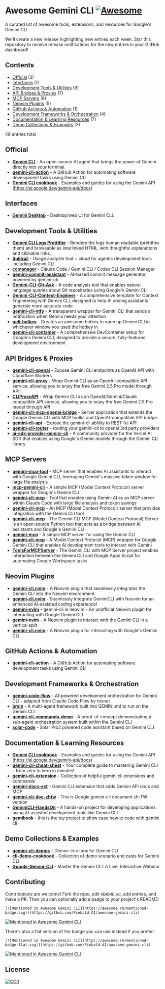 # Awesome Gemini CLI [![Awesome](https://awesome.re/badge.svg)](https://awesome.re)

A curated list of awesome tools, extensions, and resources for Google's Gemini CLI.

We'll create a new release highlighting new entries each week. Star this repository to receive release notifications for the new entries in your GitHub dashboard!

## Contents

- [Official](#official) (3)
- [Interfaces](#interfaces) (1)
- [Development Tools & Utilities](#interfaces) (9)
- [API Bridges & Proxies](#api-bridges--proxies) (7)
- [MCP Servers](#mcp-servers) (8)
- [Neovim Plugins](#neovim-plugins) (5)
- [GitHub Actions & Automation](#github-actions--automation) (1)
- [Development Frameworks & Orchestration](#development-frameworks--orchestration) (4)
- [Documentation & Learning Resources](#documentation--learning-resources) (7)
- [Demo Collections & Examples](#demo-collections--examples) (3)

48 entries total

## Official

- [**Gemini CLI**](https://github.com/google-gemini/gemini-cli) - An open-source AI agent that brings the power of Gemini directly into your terminal.
- [**gemini-cli-action**](https://github.com/google-gemini/gemini-cli-action) - A GitHub Action for automating software development tasks using Gemini CLI
- [**Gemini CLI cookbook**](https://github.com/google-gemini/cookbook) - Examples and guides for using the Gemini API (https://ai.google.dev/gemini-api/docs)

## Interfaces

- [**Gemini Desktop**](https://github.com/Piebald-AI/gemini-desktop) - Desktop/web UI for Gemini CLI.

## Development Tools & Utilities

- [**Gemini CLI Logs Prettifier**](https://github.com/Manamama/Puzzles_for_AIs/tree/main/code/Gemini%20CLI%20logs%20prettifier) - Renders the logs human readable (prettifies them) and browsable as interlinked HTML, with thoughtful explanations and clickable links.
- [**Splitrail**](https://github.com/Piebald-AI/splitrail) - Usage analyzer tool + cloud for agentic development tools including Gemini CLI.
- [**ccmanager**](https://github.com/kbwo/ccmanager) - Claude Code / Gemini CLI / Codex CLI Session Manager
- [**gemini-commit-assistant**](https://github.com/C17AN/gemini-commit-assistant) - AI-based commit message generator, powered by gemini-cli
- [**Gemini-CLI-Git-Ask**](https://github.com/ihainan/Gemini-CLI-Git-Ask) - A code analysis tool that enables natural language queries about Git repositories using Google's Gemini CLI
- [**Gemini-CLI-Context-Engineer**](https://github.com/rickscode/Gemini-CLI-Context-Engineer) - A comprehensive template for Context Engineering with Gemini CLI, designed to help AI coding assistants generate more accurate code
- [**gemini-cli-ntfy**](https://github.com/nakkulla/gemini-cli-ntfy) - A transparent wrapper for Gemini CLI that sends a notification when Gemini needs your attention
- [**gcli-hotkey**](https://github.com/hexcreator/gcli-hotkey) - Creates an awesome hotkey to open up Gemini CLI in whichever window you used the hotkey in
- [**gemini-cli-container**](https://github.com/samhann/gemini-cli-container) - A comprehensive DevContainer setup for Google's Gemini CLI, designed to provide a secure, fully-featured development environment

## API Bridges & Proxies

- [**gemini-cli-openai**](https://github.com/GewoonJaap/gemini-cli-openai) - Expose Gemini CLI endpoints as OpenAI API with Cloudflare Workers
- [**gemini-cli-proxy**](https://github.com/nettee/gemini-cli-proxy) - Wrap Gemini CLI as an OpenAI-compatible API service, allowing you to enjoy the free Gemini 2.5 Pro model through API!
- [**CLIProxyAPI**](https://github.com/luispater/CLIProxyAPI) - Wrap Gemini CLI as an OpenAI/Gemini/Claude compatible API service, allowing you to enjoy the free Gemini 2.5 Pro model through API
- [**gemini-cli-mcp-openai-bridge**](https://github.com/Intelligent-Internet/gemini-cli-mcp-openai-bridge) - Server application that extends the Google Gemini CLI with MCP toolkit and OpenAI-compatible API bridge
- [**gemini-cli-api**](https://github.com/JasonGuoo/gemini-cli-api) - Expose the gemini-cli ablility to REST ful API
- [**gemini-cli-router**](https://github.com/Jasonzhangf/gemini-cli-router) - routing your gemini-cli to openai 3rd party providers
- [**ai-sdk-provider-gemini-cli**](https://github.com/ben-vargas/ai-sdk-provider-gemini-cli) - A community provider for the Vercel AI SDK that enables using Google's Gemini models through the Gemini CLI library

## MCP Servers

- [**gemini-mcp-tool**](https://github.com/jamubc/gemini-mcp-tool) - MCP server that enables AI assistants to interact with Google Gemini CLI, leveraging Gemini's massive token window for large file analysis
- [**mcp-gemini-cli**](https://github.com/choplin/mcp-gemini-cli) - A simple MCP (Model Context Protocol) server wrapper for Google's Gemini CLI
- [**gemini-cli-mcp**](https://github.com/InfolabAI/gemini-cli-mcp) - Tool that enables using Gemini AI as an MCP server within Claude Code with large file analysis and token savings
- [**gemini-cli-mcp**](https://github.com/blesscat/gemini-cli-mcp) - An MCP (Model Context Protocol) server that provides integration with the Gemini CLI tool
- [**gemini-cli-mcp**](https://github.com/DiversioTeam/gemini-cli-mcp) - The Gemini CLI MCP (Model Context Protocol) Server is an open-source Python tool that acts as a bridge between AI assistants and Google's Gemini CLI
- [**gemini-mcp**](https://github.com/neriousy/gemini-mcp) - A simple MCP server for using the Gemini CLI
- [**gemini-cli-mcp**](https://github.com/0xmountaintop/gemini-cli-mcp) - A Model Context Protocol (MCP) wrapper for Google Gemini CLI that enables AI development tools to interact with Gemini
- [**ToolsForMCPServer**](https://github.com/tanaikech/ToolsForMCPServer) - The Gemini CLI with MCP Server project enables interaction between the Gemini CLI and Google Apps Script for automating Google Workspace tasks

## Neovim Plugins

- [**gemini-cli.nvim**](https://github.com/JonRoosevelt/gemini-cli.nvim) - A Neovim plugin that seamlessly integrates the Gemini CLI into the Neovim environment
- [**gemini-cli.nvim**](https://github.com/marcinjahn/gemini-cli.nvim) - Seamlessly integrate GeminiCLI with Neovim for an enhanced AI-assisted coding experience!
- [**gemini-nvim**](https://github.com/JunYang-tes/gemini-nvim) - gemini-cli in neovim - An unofficial Neovim plugin for interacting with Google Gemini CLI
- [**gemini-nvim**](https://github.com/abdullahchand/gemini-nvim) - A Neovim plugin to interact with the Gemini CLI in a vertical split
- [**gemini-cli.nvim**](https://github.com/ivanlee1999/gemini-cli.nvim) - A Neovim plugin for interacting with Google's Gemini CLI

## GitHub Actions & Automation

- [**gemini-cli-action**](https://github.com/google-gemini/gemini-cli-action) - A GitHub Action for automating software development tasks using Gemini CLI

## Development Frameworks & Orchestration

- [**gemini-code-flow**](https://github.com/Theopsguide/gemini-code-flow) - AI-powered development orchestration for Gemini CLI - adapted from Claude Code Flow by ruvnet
- [**brain**](https://github.com/aliafshar/brain) - A multi-agent framework built into GEMINI.md to run on the Gemini CLI
- [**gemini-cli-commands-demo**](https://github.com/pauldatta/gemini-cli-commands-demo) - A proof-of-concept demonstrating a sub-agent orchestration system built within the Gemini CLI
- [**solar-code**](https://github.com/serithemage/solar-code) - Solar Pro2 powered code assistant based on Gemini CLI

## Documentation & Learning Resources

- [**Gemini CLI cookbook**](https://github.com/google-gemini/cookbook) - Examples and guides for using the Gemini API (https://ai.google.dev/gemini-api/docs)
- [**gemini-cli-cheat-sheet**](https://github.com/Njengah/gemini-cli-cheat-sheet) - Your complete guide to mastering Gemini CLI - from zero to hero in minutes!
- [**gemini-cli-extension**](https://github.com/philschmid/gemini-cli-extension) - Collection of helpful gemini cli extensions and commands
- [**gemini-docs-ext**](https://github.com/markmcd/gemini-docs-ext) - Gemini CLI extension that adds Gemini API docs and MCP
- [**gemini-cli-doc-zhtw**](https://github.com/LiuYuWei/gemini-cli-doc-zhtw) - This is Google gemini-cli document zh-TW version
- [**GeminiCLI-HandsOn**](https://github.com/kaorun55/GeminiCLI-HandsOn) - A hands-on project for developing applications using AI-assisted development tools like Gemini CLI
- [**gemibook**](https://github.com/ngduyanhece/gemibook) - this is the toy project to show case how to code with gemini cli

## Demo Collections & Examples

- [**gemini-cli-demos**](https://github.com/palladius/gemini-cli-demos) - Demos-in-a-box for Gemini CLI
- [**cli-demo-cookbook**](https://github.com/ptone/cli-demo-cookbook) - Collection of demo scenario and casts for Gemini CLI
- [**Google-Gemini-CLI**](https://github.com/nDimensions-AI/Google-Gemini-CLI) - Master the Gemini CLI: A Live, Interactive Webinar

## Contributing

Contributions are welcome!  Fork the repo, edit `README.md`, add entries, and make a PR.  Then you can optionally add a badge to your project's README:
```
[![Mentioned in Awesome Gemini CLI](https://awesome.re/mentioned-badge.svg)](https://github.com/Piebald-AI/awesome-gemini-cli)
```
[![Mentioned in Awesome Gemini CLI](https://awesome.re/mentioned-badge.svg)](https://github.com/Piebald-AI/awesome-gemini-cli)

There's also a flat version of the badge you can use instead if you prefer:
```
[![Mentioned in Awesome Gemini CLI](https://awesome.re/mentioned-badge-flat.svg)](https://github.com/Piebald-AI/awesome-gemini-cli)
```
[![Mentioned in Awesome Gemini CLI](https://awesome.re/mentioned-badge-flat.svg)](https://github.com/Piebald-AI/awesome-gemini-cli)


## License

[![CC0](https://mirrors.creativecommons.org/presskit/buttons/88x31/svg/cc-zero.svg)](https://creativecommons.org/publicdomain/zero/1.0)
